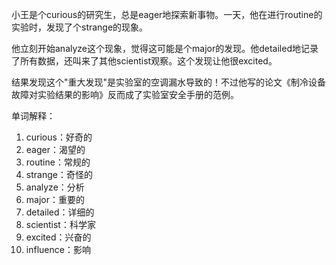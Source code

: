 小王是个curious的研究生，总是eager地探索新事物。一天，他在进行routine的实验时，发现了个strange的现象。

他立刻开始analyze这个现象，觉得这可能是个major的发现。他detailed地记录了所有数据，还叫来了其他scientist观察。这个发现让他很excited。

结果发现这个"重大发现"是实验室的空调漏水导致的！不过他写的论文《制冷设备故障对实验结果的影响》反而成了实验室安全手册的范例。

单词解释：
1. curious：好奇的
2. eager：渴望的
3. routine：常规的
4. strange：奇怪的
5. analyze：分析
6. major：重要的
7. detailed：详细的
8. scientist：科学家
9. excited：兴奋的
10. influence：影响 